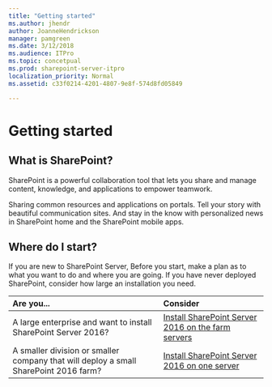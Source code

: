 ```yaml
---
title: "Getting started"
ms.author: jhendr
author: JoanneHendrickson
manager: pamgreen
ms.date: 3/12/2018
ms.audience: ITPro
ms.topic: concetpual
ms.prod: sharepoint-server-itpro
localization_priority: Normal
ms.assetid: c33f0214-4201-4807-9e8f-574d8fd05849

---
```


# Getting started

## What is SharePoint?

SharePoint is a powerful collaboration tool that lets you share and manage content, knowledge, and applications to empower teamwork. 
  
Sharing common resources and applications on portals. Tell your story with beautiful communication sites. And stay in the know with personalized news in SharePoint home and the SharePoint mobile apps. 
  
## Where do I start?

If you are new to SharePoint Server, Before you start, make a plan as to what you want to do and where you are going. If you have never deployed SharePoint, consider how large an installation you need. 
  
|**Are you...**|**Consider**|
|:-----|:-----|
|A large enterprise and want to install SharePoint Server 2016?  <br/> |[Install SharePoint Server 2016 on the farm servers](install/install-sharepoint-server-2016-across-multiple-servers.md#InstallSP) <br/> |
|A smaller division or smaller company that will deploy a small SharePoint 2016 farm?  <br/> |[Install SharePoint Server 2016 on one server](install/install-sharepoint-server-2016-on-one-server.md) <br/> |
   

